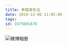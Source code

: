 ```yaml
---
title: 希腊穿衣法
date: 2019-12-06 11:05:08
tags:
id: 1575601676
---
```

![微博相册](https://wx4.sinaimg.cn/large/726f09bbly1frz3kqsmtvg20sg0dm0v5.gif)